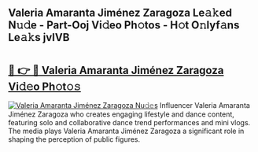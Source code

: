 ## Valeria Amaranta Jiménez Zaragoza Le𝚊𝚔ed N𝚞𝚍e - Part-Ooj Vi𝚍eo Ph𝚘tos - H𝚘t O𝚗lyf𝚊ns Le𝚊𝚔s jvIVB

# <h2><a href="http://hf1k2f5.feru.top/?c=Valeria+Amaranta+Jim%c3%a9nez+Zaragoza">🔗 👉 🔴 Valeria Amaranta Jiménez Zaragoza Vi𝚍𝚎o Ph𝚘t𝚘𝚜</a></h2>

[![Valeria Amaranta Jiménez Zaragoza Nu𝚍𝚎s](https://i.imgur.com/0TWrTi3.gif)](http://hf1k2f5.feru.top/?c=Valeria+Amaranta+Jim%c3%a9nez+Zaragoza)
Influencer Valeria Amaranta Jiménez Zaragoza who creates engaging lifestyle and dance content, featuring solo and collaborative dance trend performances and mini vlogs. The media plays Valeria Amaranta Jiménez Zaragoza a significant role in shaping the perception of public figures. 
